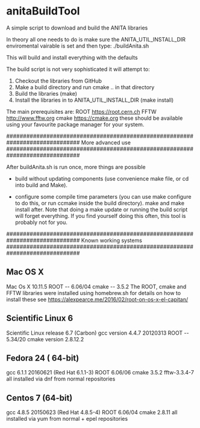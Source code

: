 # anitaBuildTool
A simple script to download and build the ANITA libraries


In theory all one needs to do is make sure the ANITA_UTIL_INSTALL_DIR enviromental vairable is set and then type:
./buildAnita.sh

This will build and install everything with the defaults


The build script is not very sophisticated it will attempt to:
1) Checkout the libraries from GitHub
2) Make a build directory and run cmake .. in that directory
3) Build the libraries (make)
4) Install the libraries in to ANITA_UTIL_INSTALL_DIR (make install)

The main prerequisites are:
ROOT https://root.cern.ch
FFTW http://www.fftw.org
cmake https://cmake.org
these should be available using your favourite package manager for your system.


##############################################################################
More advanced use 
##############################################################################

After buildAnita.sh is run once, more things are possible

  - build without updating components (use convenience make file, or cd into build and Make). 

  - configure some compile time parameters (you can use make configure to do this, or run ccmake inside the build directory). 
    make and make install after. Note that doing a make update or running the build script will forget everything. 
    If you find yourself doing this often, this tool is probably not for you. 

##############################################################################
Known working systems
##############################################################################

Mac OS X
---------
Mac Os X 10.11.5
ROOT -- 6.06/04
cmake -- 3.5.2
The ROOT, cmake and FFTW libraries were installed using homebrew.sh for details on how to install these see
https://alexpearce.me/2016/02/root-on-os-x-el-capitan/

Scientific Linux 6
------------------
Scientific Linux release 6.7 (Carbon)
gcc version 4.4.7 20120313
ROOT -- 5.34/20
cmake version 2.8.12.2

Fedora 24  ( 64-bit) 
---------------------------
gcc 6.1.1 20160621 (Red Hat 6.1.1-3) 
ROOT 6.06/06 
cmake 3.5.2 
fftw-3.3.4-7
all installed via dnf from normal repositories 

Centos 7 (64-bit) 
--------------------------
gcc 4.8.5 20150623 (Red Hat 4.8.5-4)
ROOT 6.06/04
cmake 2.8.11 
all installed via yum from normal + epel repositories 






